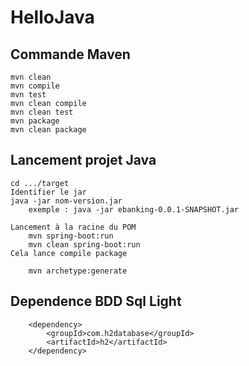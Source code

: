 # HelloJava

## Commande Maven

```
mvn clean
mvn compile
mvn test
mvn clean compile
mvn clean test
mvn package
mvn clean package
```

## Lancement projet Java

```
cd .../target
Identifier le jar
java -jar nom-version.jar
	exemple : java -jar ebanking-0.0.1-SNAPSHOT.jar
	
Lancement à la racine du POM
	mvn spring-boot:run
	mvn clean spring-boot:run
Cela lance compile package

	mvn archetype:generate
```

## Dependence BDD Sql Light
```
	<dependency>
		<groupId>com.h2database</groupId>
		<artifactId>h2</artifactId>
	</dependency>
```
